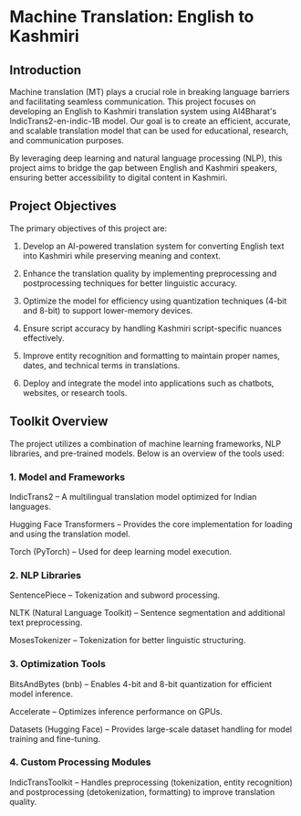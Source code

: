 # Machine Translation: English to Kashmiri
## Introduction
Machine translation (MT) plays a crucial role in breaking language barriers and facilitating seamless communication. This project focuses on developing an English to Kashmiri translation system using AI4Bharat's IndicTrans2-en-indic-1B model. Our goal is to create an efficient, accurate, and scalable translation model that can be used for educational, research, and communication purposes.

By leveraging deep learning and natural language processing (NLP), this project aims to bridge the gap between English and Kashmiri speakers, ensuring better accessibility to digital content in Kashmiri.

## Project Objectives
The primary objectives of this project are:

1. Develop an AI-powered translation system for converting English text into Kashmiri while preserving meaning and context.

2. Enhance the translation quality by implementing preprocessing and postprocessing techniques for better linguistic accuracy.

3. Optimize the model for efficiency using quantization techniques (4-bit and 8-bit) to support lower-memory devices.

4. Ensure script accuracy by handling Kashmiri script-specific nuances effectively.

5. Improve entity recognition and formatting to maintain proper names, dates, and technical terms in translations.

6. Deploy and integrate the model into applications such as chatbots, websites, or research tools.

## Toolkit Overview
The project utilizes a combination of machine learning frameworks, NLP libraries, and pre-trained models. Below is an overview of the tools used:

### 1. Model and Frameworks
IndicTrans2 – A multilingual translation model optimized for Indian languages.

Hugging Face Transformers – Provides the core implementation for loading and using the translation model.

Torch (PyTorch) – Used for deep learning model execution.

### 2. NLP Libraries
SentencePiece – Tokenization and subword processing.

NLTK (Natural Language Toolkit) – Sentence segmentation and additional text preprocessing.

MosesTokenizer – Tokenization for better linguistic structuring.

### 3. Optimization Tools
BitsAndBytes (bnb) – Enables 4-bit and 8-bit quantization for efficient model inference.

Accelerate – Optimizes inference performance on GPUs.

Datasets (Hugging Face) – Provides large-scale dataset handling for model training and fine-tuning.

### 4. Custom Processing Modules
IndicTransToolkit – Handles preprocessing (tokenization, entity recognition) and postprocessing (detokenization, formatting) to improve translation quality.

